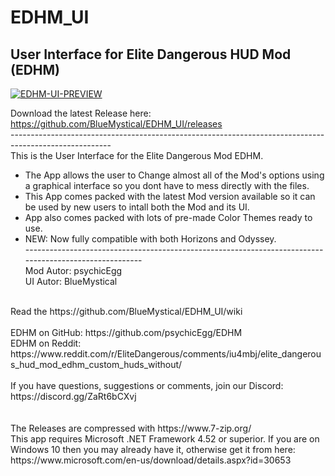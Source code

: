 # EDHM_UI
User Interface for Elite Dangerous HUD Mod (EDHM)
-------------------------------------------------------------------------------------------------------

<a href="#"><img src="https://i.ibb.co/sFdrZJn/EDHM-UI-PREVIEW.png" alt="EDHM-UI-PREVIEW" border="0"></a>

Download the latest Release here:  https://github.com/BlueMystical/EDHM_UI/releases<br>
-------------------------------------------------------------------------------------------------------<br>
This is the User Interface for the Elite Dangerous Mod EDHM.<br>
  * The App allows the user to Change almost all of the Mod's options using a graphical interface so you dont have to mess directly with the files.<br>
  * This App comes packed with the latest Mod version available so it can be used by new users to intall both the Mod and its UI.<br>
  * App also comes packed with lots of pre-made Color Themes ready to use.<br>
  * NEW:  Now fully compatible with both Horizons and Odyssey.<br>
-------------------------------------------------------------------------------------------------------<br>
Mod Autor:        psychicEgg<br>
UI Autor:         BlueMystical<br>
<br>
Read the https://github.com/BlueMystical/EDHM_UI/wiki
<br><br>
EDHM on GitHub:   https://github.com/psychicEgg/EDHM<br>
EDHM on Reddit:   https://www.reddit.com/r/EliteDangerous/comments/iu4mbj/elite_dangerous_hud_mod_edhm_custom_huds_without/
<br><br>
If you have questions, suggestions or comments, join our Discord: https://discord.gg/ZaRt6bCXvj
<br><br><br>
The Releases are compressed with https://www.7-zip.org/<br>
This app requires Microsoft .NET Framework 4.52 or superior. If you are on Windows 10 then you may already have it, otherwise get it from here: https://www.microsoft.com/en-us/download/details.aspx?id=30653<br>
